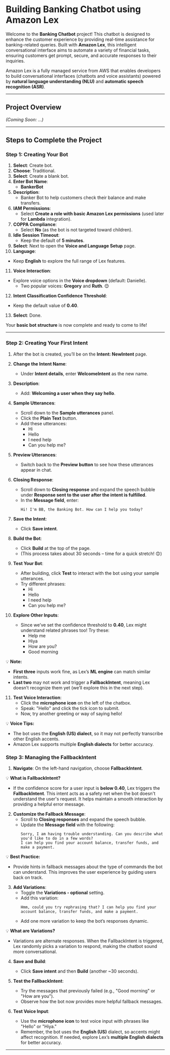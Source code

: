# **Building Banking Chatbot using Amazon Lex**  

Welcome to the **Banking Chatbot** project! This chatbot is designed to enhance the customer experience by providing real-time assistance for banking-related queries. Built with **Amazon Lex**, this intelligent conversational interface aims to automate a variety of financial tasks, ensuring customers get prompt, secure, and accurate responses to their inquiries.  

Amazon Lex is a fully managed service from AWS that enables developers to build conversational interfaces (chatbots and voice assistants) powered by **natural language understanding (NLU)** and **automatic speech recognition (ASR)**.  

---

## **Project Overview**  
*(Coming Soon: ...)* 

--- 

## **Steps to Complete the Project**  

### **Step 1: Creating Your Bot**  
1. **Select**: Create bot.  
2. **Choose**: Traditional.  
3. **Select**: Create a blank bot.  
4. **Enter Bot Name**:  
   - **BankerBot**  
5. **Description**:  
   - Banker Bot to help customers check their balance and make transfers.  
6. **IAM Permissions**:  
   - Select **Create a role with basic Amazon Lex permissions** (used later for **Lambda** integration).  
7. **COPPA Compliance**:  
   - Select **No** (as the bot is not targeted toward children).  
8. **Idle Session Timeout**:  
   - Keep the default of **5 minutes**.  
9. **Select**: Next to open the **Voice and Language Setup** page.  
10. **Language**:  
   - Keep **English** to explore the full range of Lex features.  
11. **Voice Interaction**:  
   - Explore voice options in the **Voice dropdown** (default: Danielle).  
     - Two popular voices: **Gregory** and **Ruth**. 😊  
12. **Intent Classification Confidence Threshold**:  
   - Keep the default value of **0.40**.  
13. **Select**: Done.  

Your **basic bot structure** is now complete and ready to come to life!  

---

### **Step 2: Creating Your First Intent**  
1. After the bot is created, you’ll be on the **Intent: NewIntent** page.  
2. **Change the Intent Name**:  
   - Under **Intent details**, enter **WelcomeIntent** as the new name.  
3. **Description**:  
   - Add: **Welcoming a user when they say hello**.  
4. **Sample Utterances**:  
   - Scroll down to the **Sample utterances** panel.  
   - Click the **Plain Text** button.  
   - Add these utterances:  
     - Hi  
     - Hello  
     - I need help  
     - Can you help me?  
5. **Preview Utterances**:  
   - Switch back to the **Preview button** to see how these utterances appear in chat.  
6. **Closing Response**:  
   - Scroll down to **Closing response** and expand the speech bubble under **Response sent to the user after the intent is fulfilled**.  
   - In the **Message field**, enter:  
     ```  
     Hi! I'm BB, the Banking Bot. How can I help you today?  
     ```  
7. **Save the Intent**:  
   - Click **Save intent**.  
8. **Build the Bot**:  
   - Click **Build** at the top of the page.  
   - (This process takes about 30 seconds – time for a quick stretch! 😊)  
9. **Test Your Bot**:  
   - After building, click **Test** to interact with the bot using your sample utterances.  
   - Try different phrases:  
     - Hi  
     - Hello  
     - I need help  
     - Can you help me?  

10. **Explore Other Inputs**:  
    - Since we’ve set the confidence threshold to **0.40**, Lex might understand related phrases too! Try these:  
      - Help me  
      - Hiya  
      - How are you?  
      - Good morning  

💡 **Note:**  
- **First three** inputs work fine, as Lex’s **ML engine** can match similar intents.  
- **Last two** may not work and trigger a **FallbackIntent**, meaning Lex doesn’t recognize them yet (we’ll explore this in the next step).

11. **Test Voice Interaction**:  
    - Click the **microphone icon** on the left of the chatbox.  
    - Speak: "Hello" and click the tick icon to submit.  
    - Now, try another greeting or way of saying hello!  

💡 **Voice Tips:**  
- The bot uses the **English (US) dialect**, so it may not perfectly transcribe other English accents.  
- Amazon Lex supports multiple **English dialects** for better accuracy.
### **Step 3: Managing the FallbackIntent**  

1. **Navigate**: On the left-hand navigation, choose **FallbackIntent**.  

💡 **What is FallbackIntent?**  
- If the confidence score for a user input is **below 0.40**, Lex triggers the **FallbackIntent**. This intent acts as a safety net when the bot doesn't understand the user's request. It helps maintain a smooth interaction by providing a helpful error message.  

2. **Customize the Fallback Message**:  
   - Scroll to **Closing responses** and expand the speech bubble.  
   - Update the **Message field** with the following:  
     ```  
     Sorry, I am having trouble understanding. Can you describe what you'd like to do in a few words?  
     I can help you find your account balance, transfer funds, and make a payment.  
     ```  

💡 **Best Practice:**  
- Provide hints in fallback messages about the type of commands the bot can understand. This improves the user experience by guiding users back on track.  

3. **Add Variations**:  
   - Toggle the **Variations - optional** setting.  
   - Add this variation:  
     ```  
     Hmm, could you try rephrasing that? I can help you find your account balance, transfer funds, and make a payment.  
     ```  
   - Add one more variation to keep the bot’s responses dynamic.  

💡 **What are Variations?**  
- Variations are alternate responses. When the FallbackIntent is triggered, Lex randomly picks a variation to respond, making the chatbot sound more conversational.  

4. **Save and Build**:  
   - Click **Save intent** and then **Build** (another ~30 seconds).  

5. **Test the FallbackIntent**:  
   - Try the messages that previously failed (e.g., "Good morning" or "How are you").  
   - Observe how the bot now provides more helpful fallback messages.  

6. **Test Voice Input**:  
   - Use the **microphone icon** to test voice input with phrases like "Hello" or "Hiya."  
   - Remember, the bot uses the **English (US)** dialect, so accents might affect recognition. If needed, explore Lex’s **multiple English dialects** for better accuracy.

---

